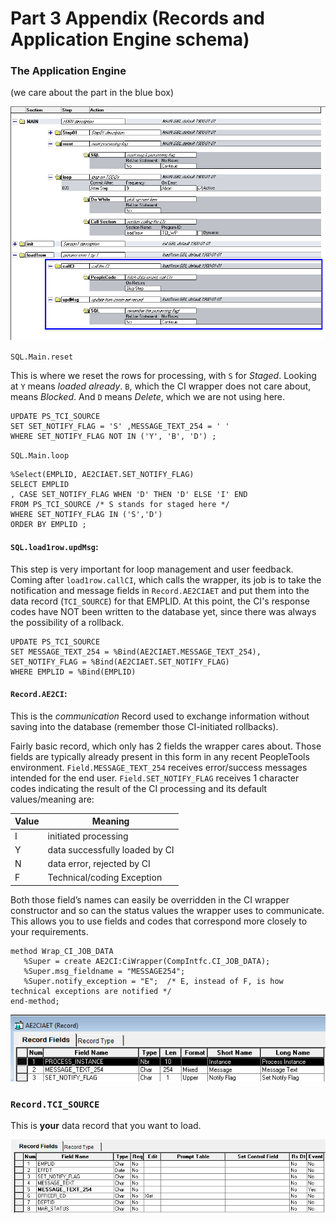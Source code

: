 # Part 3 Appendix (Records and Application Engine schema)

### The Application Engine

(we care about the part in the blue box)

![](./ApplicationEngine_trimmed.png)

`SQL.Main.reset`

This is where we reset the rows for processing, with `S` for *Staged*. Looking at `Y` means *loaded already*. `B`, which the CI wrapper does not care about, means *Blocked*. And `D` means *Delete*, which we are not using here.

	UPDATE PS_TCI_SOURCE
	SET SET_NOTIFY_FLAG = 'S' ,MESSAGE_TEXT_254 = ' '
	WHERE SET_NOTIFY_FLAG NOT IN ('Y', 'B', 'D') ;

`SQL.Main.loop`

	%Select(EMPLID, AE2CIAET.SET_NOTIFY_FLAG)
	SELECT EMPLID
	, CASE SET_NOTIFY_FLAG WHEN 'D' THEN 'D' ELSE 'I' END
	FROM PS_TCI_SOURCE /* S stands for staged here */
	WHERE SET_NOTIFY_FLAG IN ('S','D')
	ORDER BY EMPLID ;


#### `SQL.load1row.updMsg`:

This step is very important for loop management and user feedback. Coming after `load1row.callCI`, which calls the wrapper, its job is to take the notification and message fields in `Record.AE2CIAET` and put them into the data record (`TCI_SOURCE`) for that EMPLID. At this point, the CI's response codes have NOT been written to the database yet, since there was always the possibility of a rollback.

	UPDATE PS_TCI_SOURCE
  	SET MESSAGE_TEXT_254 = %Bind(AE2CIAET.MESSAGE_TEXT_254), SET_NOTIFY_FLAG = %Bind(AE2CIAET.SET_NOTIFY_FLAG)
 	WHERE EMPLID = %Bind(EMPLID)



#### `Record.AE2CI`:

This is the *communication* Record used to exchange information without saving into the database (remember those CI-initiated rollbacks).

Fairly basic record, which only has 2 fields the wrapper cares about.  Those fields are typically already present in this form in any recent PeopleTools environment.  `Field.MESSAGE_TEXT_254` receives error/success messages intended for the end user.
`Field.SET_NOTIFY_FLAG` receives 1 character codes indicating the result of the CI processing and its default values/meaning are: 


Value 	| Meaning
------------ | -------------
I 	|initiated processing
Y 	|data successfully loaded by CI
N 	|data error, rejected by CI
F 	|Technical/coding Exception


Both those field’s names can easily be overridden in the CI wrapper constructor and so can the status values the wrapper uses to communicate. This allows you to use fields and codes that correspond more closely to your requirements.

	method Wrap_CI_JOB_DATA
	   %Super = create AE2CI:CiWrapper(CompIntfc.CI_JOB_DATA);
	   %Super.msg_fieldname = "MESSAGE254";
	   %Super.notify_exception = "E";  /* E, instead of F, is how technical exceptions are notified */
	end-method;




![](./Record.AE2CIAET_trimmed.png)

### `Record.TCI_SOURCE`

This is **your** data record that you want to load.

![](./Record.TCI_SOURCE_trimmed.png)

